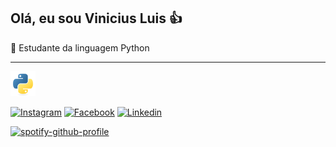 ## Olá, eu sou Vinicius Luis 👍
📘 Estudante da linguagem Python

***

<a href="https://stackshare.io/python" target="_blank"><img src="https://github.com/devicons/devicon/raw/master/icons/python/python-original.svg" alt="python" width="40" height="40" /></a>

[![Instagram](https://img.shields.io/badge/Instagram-E4405F?style=for-the-badge&logo=instagram&logoColor=white)](https://www.instagram.com/vinny_luis/)
[![Facebook](https://img.shields.io/badge/Facebook-1877F2?style=for-the-badge&logo=facebook&logoColor=white)](https://www.facebook.com/vinicius.l.dossantos)
[![Linkedin](https://img.shields.io/badge/LinkedIn-0077B5?style=for-the-badge&logo=linkedin&logoColor=white)](https://www.linkedin.com/in/vin%C3%ADcius-luis-dos-santos-0767a942/)

[![spotify-github-profile](https://spotify-github-profile.kittinanx.com/api/view?uid=22ntt773v6po5emkzd2jw6nna&cover_image=true&theme=default&show_offline=false&background_color=121212&interchange=false&bar_color=53b14f&bar_color_cover=true)](https://spotify-github-profile.kittinanx.com/api/view?uid=22ntt773v6po5emkzd2jw6nna&redirect=true)